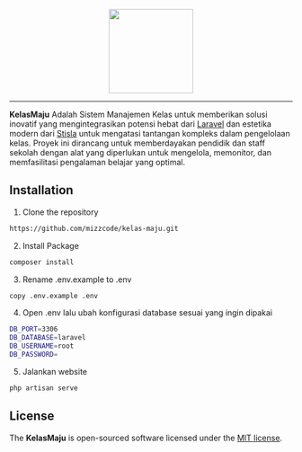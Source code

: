 <p align="center">
  <a href="https://laravel.com/">
    <img src="https://github.com/mizzcode/kelas-maju/blob/dev/public/img/logo/kelasmaju-white.svg" width="150">
  </a>
</p>
<hr>
<span align="center">
    <b>KelasMaju</b> Adalah Sistem Manajemen Kelas untuk memberikan solusi inovatif yang mengintegrasikan potensi hebat dari <a href="https://laravel.com">Laravel</a> dan estetika modern dari <a href="https://github.com/stisla/stisla">Stisla</a> untuk mengatasi tantangan kompleks dalam pengelolaan kelas. Proyek ini dirancang untuk memberdayakan pendidik dan staff sekolah dengan alat yang diperlukan untuk mengelola, memonitor, dan memfasilitasi pengalaman belajar yang optimal.
</span>

## Installation

1. Clone the repository
```bash
https://github.com/mizzcode/kelas-maju.git
```
2. Install Package
```bash
composer install
```
3. Rename .env.example to .env
```bash
copy .env.example .env
```
4. Open .env lalu ubah konfigurasi database sesuai yang ingin dipakai
```bash
DB_PORT=3306
DB_DATABASE=laravel
DB_USERNAME=root
DB_PASSWORD=
```
5. Jalankan website
```bash
php artisan serve
```

## License

The <b>KelasMaju</b> is open-sourced software licensed under the [MIT license](https://opensource.org/licenses/MIT).
